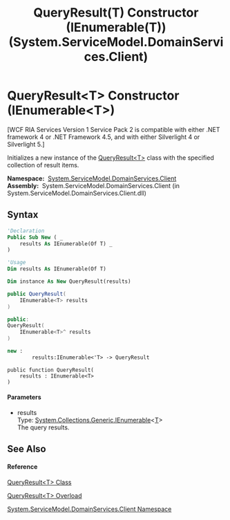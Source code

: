 ﻿---
title: QueryResult(T) Constructor (IEnumerable(T)) (System.ServiceModel.DomainServices.Client)
TOCTitle: QueryResult(T) Constructor (IEnumerable(T))
ms:assetid: M:System.ServiceModel.DomainServices.Client.QueryResult`1.#ctor(System.Collections.Generic.IEnumerable{`0})
ms:mtpsurl: https://msdn.microsoft.com/en-us/library/Ff423232(v=VS.91)
ms:contentKeyID: 28755597
ms.date: 01/27/2012
mtps_version: v=VS.91
dev_langs:
- vb
- csharp
- c++
- fsharp
- jscript
api_location:
- System.ServiceModel.DomainServices.Client.dll
api_name:
- System.ServiceModel.DomainServices.Client.QueryResult`1..ctor
api_type:
- Managed
topic_type:
- apiref
- kbSyntax
product_family_name: VS
ROBOTS: INDEX,FOLLOW
---

# QueryResult\<T\> Constructor (IEnumerable\<T\>)

\[WCF RIA Services Version 1 Service Pack 2 is compatible with either .NET framework 4 or .NET Framework 4.5, and with either Silverlight 4 or Silverlight 5.\]

Initializes a new instance of the [QueryResult\<T\>](ff423034\(v=vs.91\).md) class with the specified collection of result items.

**Namespace:**  [System.ServiceModel.DomainServices.Client](ff422479\(v=vs.91\).md)  
**Assembly:**  System.ServiceModel.DomainServices.Client (in System.ServiceModel.DomainServices.Client.dll)

## Syntax

``` vb
'Declaration
Public Sub New ( _
    results As IEnumerable(Of T) _
)
```

``` vb
'Usage
Dim results As IEnumerable(Of T)

Dim instance As New QueryResult(results)
```

``` csharp
public QueryResult(
    IEnumerable<T> results
)
```

``` c++
public:
QueryResult(
    IEnumerable<T>^ results
)
```

``` fsharp
new : 
        results:IEnumerable<'T> -> QueryResult
```

``` jscript
public function QueryResult(
    results : IEnumerable<T>
)
```

#### Parameters

  - results  
    Type: [System.Collections.Generic.IEnumerable](https://msdn.microsoft.com/en-us/library/9eekhta0)\<[T](ff423034\(v=vs.91\).md)\>  
    The query results.  

## See Also

#### Reference

[QueryResult\<T\> Class](ff423034\(v=vs.91\).md)

[QueryResult\<T\> Overload](ff423324\(v=vs.91\).md)

[System.ServiceModel.DomainServices.Client Namespace](ff422479\(v=vs.91\).md)

